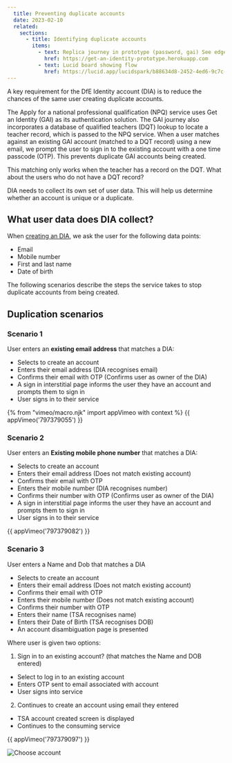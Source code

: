 ```yaml
---
  title: Preventing duplicate accounts
  date: 2023-02-10
  related:
    sections:
      - title: Identifying duplicate accounts
        items:
          - text: Replica journey in prototype (password, gai) See edge cases
            href: https://get-an-identity-prototype.herokuapp.com
          - text: Lucid board showing flow
            href: https://lucid.app/lucidspark/b88634d8-2452-4ed6-9c7c-010383770731/edit?view_items=KZDsx9Mr-.mh&invitationId=inv_9a36d007-204a-41ed-b8c3-1f49d5e63a05
---
```



A key requirement for the DfE Identity account (DIA) is to reduce the chances of the same user creating duplicate accounts.  

The Apply for a national professional qualification (NPQ) service uses Get an Identity (GAI) as its authentication solution. The GAI journey also incorporates a database of qualified teachers (DQT) lookup to locate a teacher record, which is passed to the NPQ service. When a user matches against an existing GAI account (matched to a DQT record) using a new email, we prompt the user to sign in to the existing account with a one time passcode (OTP). This prevents duplicate GAI accounts being created.

This matching only works when the teacher has a record on the DQT.  What about the users who do not have a DQT record?

DIA needs to collect its own set of user data. This will help us determine whether an account is unique or a duplicate.


## What user data does DIA collect?

When [creating an DIA](/get-an-identity/integrating-qts/#create-account-journey), we ask the user for the following data points:

- Email
- Mobile number
- First and last name
- Date of birth

The following scenarios describe the steps the service takes to stop duplicate accounts from being created.


## Duplication scenarios

### Scenario 1
User enters an <b>existing email address</b> that matches a DIA:

- Selects to create an account
- Enters their email address (DIA recognises email)
- Confirms their email with OTP (Confirms user as owner of the DIA)
- A sign in interstitial page informs the user they have an account and prompts them to sign in
- User signs in to their service

{% from "vimeo/macro.njk" import appVimeo with context %}
{{ appVimeo('797379055') }}


### Scenario 2
User enters an <b>Existing mobile phone number</b> that matches a DIA:

- Selects to create an account
- Enters their email address (Does not match existing account)
- Confirms their email with OTP
- Enters their mobile number  (DIA recognises number)
- Confirms their number with OTP  (Confirms user as owner of the DIA)
- A sign in interstitial page informs the user they have an account and prompts them to sign in
- User signs in to their service

{{ appVimeo('797379082') }}


### Scenario 3
User enters a Name and Dob that matches a DIA

- Selects to create an account
- Enters their email address (Does not match existing account)
- Confirms their email with OTP
- Enters their mobile number  (Does not match existing account)
- Confirms their number with  OTP
- Enters their name (TSA recognises name)
- Enters their Date of Birth (TSA recognises DOB)
- An account disambiguation page is presented

Where user is given two options:

1. Sign in to an existing account? (that matches the Name and DOB entered)
- Select to log in to an existing account
- Enters OTP sent to email associated with account
- User signs into service

2. Continues to create an account using email they entered
- TSA account created screen is displayed
- Continues to the consuming service

{{ appVimeo('797379097') }}

![Choose account ](chooseEmail.png "Choose account")
